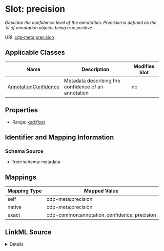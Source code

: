 

# Slot: precision


_Describe the confidence level of the annotation. Precision is defined as the % of annotation objects being true positive_



URI: [cdp-meta:precision](metadataprecision)



<!-- no inheritance hierarchy -->





## Applicable Classes

| Name | Description | Modifies Slot |
| --- | --- | --- |
| [AnnotationConfidence](AnnotationConfidence.md) | Metadata describing the confidence of an annotation |  no  |







## Properties

* Range: [xsd:float](http://www.w3.org/2001/XMLSchema#float)





## Identifier and Mapping Information







### Schema Source


* from schema: metadata




## Mappings

| Mapping Type | Mapped Value |
| ---  | ---  |
| self | cdp-meta:precision |
| native | cdp-meta:precision |
| exact | cdp-common:annotation_confidence_precision |




## LinkML Source

<details>
```yaml
name: precision
description: Describe the confidence level of the annotation. Precision is defined
  as the % of annotation objects being true positive
from_schema: metadata
exact_mappings:
- cdp-common:annotation_confidence_precision
rank: 1000
alias: precision
owner: AnnotationConfidence
domain_of:
- AnnotationConfidence
range: float
inlined: true
inlined_as_list: true

```
</details>
